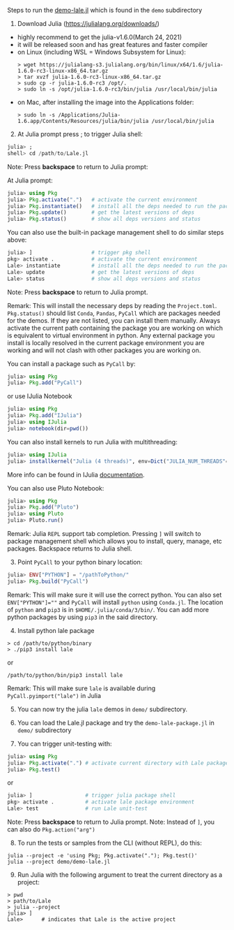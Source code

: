 
Steps to run the [demo-lale.jl](./demo/old/demo-lale.jl) which is found in the `demo` subdirectory
1. Download Julia (https://julialang.org/downloads/)
  - highly recommend to get the julia-v1.6.0(March 24, 2021)
  - it will be released soon and has great features and faster compiler
  - on Linux (including WSL = Windows Subsystem for Linux):
    ```shell
    > wget https://julialang-s3.julialang.org/bin/linux/x64/1.6/julia-1.6.0-rc3-linux-x86_64.tar.gz
    > tar xvzf julia-1.6.0-rc3-linux-x86_64.tar.gz
    > sudo cp -r julia-1.6.0-rc3 /opt/.
    > sudo ln -s /opt/julia-1.6.0-rc3/bin/julia /usr/local/bin/julia
    ```
  - on Mac, after installing the image into the Applications folder:
    ```shell
    > sudo ln -s /Applications/Julia-1.6.app/Contents/Resources/julia/bin/julia /usr/local/bin/julia
    ```

2. At Julia prompt press ; to trigger Julia shell:
```julia
julia> ;
shell> cd /path/to/Lale.jl
```
Note: Press __backspace__ to return to Julia prompt:

At Julia prompt:
```julia
julia> using Pkg
julia> Pkg.activate(".")   # activate the current environment
julia> Pkg.instantiate()   # install all the deps needed to run the package
julia> Pkg.update()        # get the latest versions of deps  
julia> Pkg.status()        # show all deps versions and status
```

You can also use the built-in package management shell
to do similar steps above:
```julia
julia> ]                   # trigger pkg shell
pkg> activate .            # activate the current environment
Lale> instantiate          # install all the deps needed to run the package
Lale> update               # get the latest versions of deps  
Lale> status               # show all deps versions and status

```
Note: Press __backspace__ to return to Julia prompt.

Remark: This will install the necessary deps by reading the `Project.toml`. 
`Pkg.status()` should list `Conda`, `Pandas`, `PyCall` which are packages needed for the
demos. If they are not listed, you can install them manually. Always
activate the current path containing the package you are working on which
is equivalent to virtual environment in python. Any external package you install is
locally resolved in the current package environment you are working and will not clash with other
packages you are working on.

You can install a package such as `PyCall` by:
```julia
julia> using Pkg
julia> Pkg.add("PyCall")
```
or use IJulia Notebook
```julia
julia> using Pkg
julia> Pkg.add("IJulia")
julia> using IJulia
julia> notebook(dir=pwd())
```

You can also install kernels to run Julia with multithreading:
```julia
julia> using IJulia
julia> installkernel("Julia (4 threads)", env=Dict("JULIA_NUM_THREADS"=>"4"))
```
More info can be found in IJulia [documentation](https://julialang.github.io/IJulia.jl/stable/manual/installation/).


You can also use Pluto Notebook:
```julia
julia> using Pkg
julia> Pkg.add("Pluto")
julia> using Pluto
julia> Pluto.run()
```

Remark: Julia `REPL` support tab completion.
Pressing `]` will switch to package management
shell which allows you to install, query, manage, etc
packages. Backspace returns to Julia shell.

3. Point `PyCall` to your python binary location:
```julia
julia> ENV["PYTHON"] = "/pathToPython/"
julia> Pkg.build("PyCall")
```
Remark: This will make sure it will use the correct python. You can
also set `ENV["PYTHON"]=""` and `PyCall` will install `python` using `Conda.jl`.
The location of `python` and `pip3` is in  `$HOME/.julia/conda/3/bin/`. You can
add more python packages by using `pip3` in the said directory.

4. Install python lale package
```shell
> cd /path/to/python/binary
> ./pip3 install lale
```
or
```shell
/path/to/python/bin/pip3 install lale
```

Remark: This will make sure `lale` is available during `PyCall.pyimport("lale")` in Julia

5. You can now try the julia `lale` demos in `demo/` subdirectory.

6. You can load the Lale.jl package and try the `demo-lale-package.jl` in `demo/` subdirectory

7. You can trigger unit-testing with:
```julia
julia> using Pkg 
julia> Pkg.activate(".") # activate current directory with Lale package
julia> Pkg.test()
```
or
```julia
julia> ]                 # trigger julia package shell
pkg> activate .          # activate lale package environment
Lale> test               # run Lale unit-test
```

Note: Press __backspace__ to return to Julia prompt.
Note: Instead of `]`, you can also do `Pkg.action("arg")`

8. To run the tests or samples from the CLI (without REPL), do this:
  ```
  julia --project -e 'using Pkg; Pkg.activate("."); Pkg.test()'
  julia --project demo/demo-lale.jl
  ```

9. Run Julia with the following argument to treat the current directory as a project:
```shell
> pwd
> path/to/Lale
> julia --project
julia> ]
Lale>      # indicates that Lale is the active project
```
